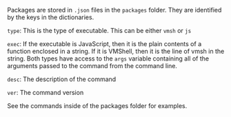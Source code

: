 Packages are stored in `.json` files in the `packages` folder. They are identified by the keys in the dictionaries.

`type`: This is the type of executable. This can be either `vmsh` or `js`

`exec`: If the executable is JavaScript, then it is the plain contents of a function enclosed in a string. If it is VMShell, then it is the line of vmsh in the string. Both types have access to the `args` variable containing all of the arguments passed to the command from the command line.

`desc`: The description of  the command

`ver`: The command version

See the commands inside of the packages folder for examples.